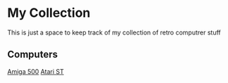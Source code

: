 # My Collection
This is just a space to keep track of my collection of retro computrer stuff

## Computers
[Amiga 500](computers/amiga_500.md)
[Atari ST](computers/atari_st.md)

